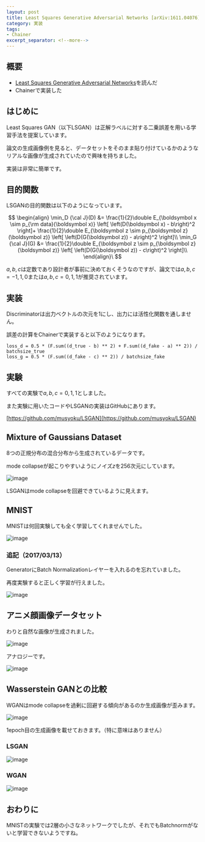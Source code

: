 ```yaml
---
layout: post
title: Least Squares Generative Adversarial Networks [arXiv:1611.04076]
category: 実装
tags:
- Chainer
excerpt_separator: <!--more-->
---
```


## 概要

- [Least Squares Generative Adversarial Networks](https://arxiv.org/abs/1611.04076)を読んだ
- Chainerで実装した

<!--more-->

## はじめに

Least Squares GAN（以下LSGAN）は正解ラベルに対する二乗誤差を用いる学習手法を提案しています。

論文の生成画像例を見ると、データセットをそのまま貼り付けているかのようなリアルな画像が生成されていたので興味を持ちました。

実装は非常に簡単です。

## 目的関数

LSGANの目的関数は以下のようになっています。


$$
	\begin{align}
		\min_D {\cal J}(D) &= \frac{1}{2}\double E_{\boldsymbol x \sim p_{\rm data}(\boldsymbol x)}
			\left[
				\left(D(\boldsymbol x) - b\right)^2
			\right]+
			 \frac{1}{2}\double E_{\boldsymbol z \sim p_{\boldsymbol z}(\boldsymbol z)}
			\left[
				\left(D(G(\boldsymbol z)) - a\right)^2
			\right]\\
		\min_G {\cal J}(G) &= \frac{1}{2}\double E_{\boldsymbol z \sim p_{\boldsymbol z}(\boldsymbol z)}
			\left[
				\left(D(G(\boldsymbol z)) - c\right)^2
			\right]\\
	\end{align}\
$$

$a,b,c$は定数であり設計者が事前に決めておくそうなのですが、論文では$a,b,c = -1,1,0$または$a,b,c = 0,1,1$が推奨されています。

## 実装

Discriminatorは出力ベクトルの次元を1にし、出力には活性化関数を通しません。

誤差の計算をChainerで実装すると以下のようになります。

```
loss_d = 0.5 * (F.sum((d_true - b) ** 2) + F.sum((d_fake - a) ** 2)) / batchsize_true
loss_g = 0.5 * (F.sum((d_fake - c) ** 2)) / batchsize_fake
```

## 実験

すべての実験で$a,b,c = 0,1,1$としました。

また実験に用いたコードやLSGANの実装はGitHubにあります。

[https://github.com/musyoku/LSGAN](https://github.com/musyoku/LSGAN)

## Mixture of Gaussians Dataset

8つの正規分布の混合分布から生成されているデータです。

mode collapseが起こりやすいようにノイズ$z$を256次元にしています。

![image](/images/post/2017-03-06/gaussian.png)

LSGANはmode collapseを回避できているように見えます。

## MNIST

MNISTは何回実験しても全く学習してくれませんでした。

![image](/images/post/2017-03-06/mnist.png)

### 追記（2017/03/13）

GeneratorにBatch Normalizationレイヤーを入れるのを忘れていました。

再度実験すると正しく学習が行えました。

![image](/images/post/2017-03-06/mnist_new.png)

## アニメ顔画像データセット

わりと自然な画像が生成されました。

![image](/images/post/2017-03-06/anime.png)

アナロジーです。

![image](/images/post/2017-03-06/anime_analogy.png)

## Wasserstein GANとの比較

WGANはmode collapseを過剰に回避する傾向があるのか生成画像が歪みます。

![image](/images/post/2017-03-06/wgan_anime.png)

1epoch目の生成画像を載せておきます。（特に意味はありません）

### LSGAN

![image](/images/post/2017-03-06/lsgan_anime_epoch_1.png)

### WGAN

![image](/images/post/2017-03-06/wgan_anime_epoch_1.png)

## おわりに

MNISTの実験では2層の小さなネットワークでしたが、それでもBatchnormがないと学習できないようですね。